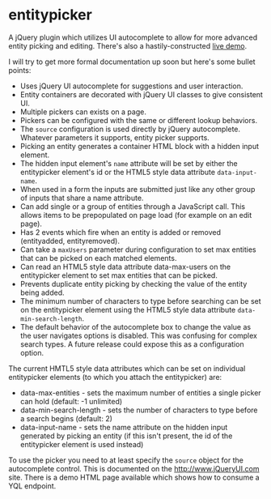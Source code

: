 entitypicker
============

A jQuery plugin which utilizes UI autocomplete to allow for more advanced entity picking and editing. There's also a hastily-constructed [live demo](http://htmlpreview.github.com/?https://github.com/ErikNoren/entitypicker/blob/master/entitypickerdemo.html).

I will try to get more formal documentation up soon but here's some bullet points:
* Uses jQuery UI autocomplete for suggestions and user interaction.
* Entity containers are decorated with jQuery UI classes to give consistent UI.
* Multiple pickers can exists on a page.
* Pickers can be configured with the same or different lookup behaviors.
* The `source` configuration is used directly by jQuery autocomplete. Whatever parameters it supports, entity picker supports.
* Picking an entity generates a container HTML block with a hidden input element.
* The hidden input element's `name` attribute will be set by either the entitypicker element's id or the HTML5 style data attribute `data-input-name`.
* When used in a form the inputs are submitted just like any other group of inputs that share a name attribute.
* Can add single or a group of entities through a JavaScript call. This allows items to be prepopulated on page load (for example on an edit page).
* Has 2 events which fire when an entity is added or removed (entityadded, entityremoved).
* Can take a `maxUsers` parameter during configuration to set max entities that can be picked on each matched elements.
* Can read an HTML5 style data attribute data-max-users on the entitypicker element to set max entities that can be picked.
* Prevents duplicate entity picking by checking the value of the entity being added.
* The minimum number of characters to type before searching can be set on the entitypicker element using the HTML5 style data attribute `data-min-search-length`.
* The default behavior of the autocomplete box to change the value as the user navigates options is disabled. This was confusing for complex search types. A future release could expose this as a configuration option.

The current HMTL5 style data attributes which can be set on individual entitypicker elements (to which you attach the entitypicker) are:
* data-max-entities - sets the maximum number of entities a single picker can hold (default: -1 unlimited)
* data-min-search-length - sets the number of characters to type before a search begins (default: 2)
* data-input-name - sets the name attribute on the hidden input generated by picking an entity (if this isn't present, the id of the entitypicker element is used instead)

To use the picker you need to at least specify the `source` object for the autocomplete control. This is documented on the http://www.jQueryUI.com site. There is a demo HTML page available which shows how to consume a YQL endpoint.

